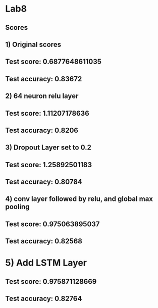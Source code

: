 # Lab8

## Scores 

## 1) Original scores 
## Test score: 0.6877648611035 
## Test accuracy: 0.83672


## 2) 64 neuron relu layer 
## Test score: 1.11207178636 
## Test accuracy: 0.8206

## 3) Dropout Layer set to 0.2 
## Test score: 1.25892501183
## Test accuracy: 0.80784


## 4) conv layer followed by relu, and global max pooling 
## Test score: 0.975063895037 
## Test accuracy: 0.82568

# 5) Add LSTM Layer 
## Test score: 0.975871128669 
## Test accuracy: 0.82764
